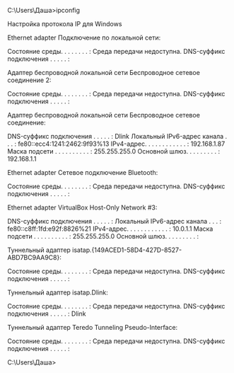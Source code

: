 C:\Users\Даша>ipconfig

Настройка протокола IP для Windows


Ethernet adapter Подключение по локальной сети:

   Состояние среды. . . . . . . . : Среда передачи недоступна.
   DNS-суффикс подключения . . . . . :

Адаптер беспроводной локальной сети Беспроводное сетевое соединение 2:

   Состояние среды. . . . . . . . : Среда передачи недоступна.
   DNS-суффикс подключения . . . . . :

Адаптер беспроводной локальной сети Беспроводное сетевое соединение:

   DNS-суффикс подключения . . . . . : Dlink
   Локальный IPv6-адрес канала . . . : fe80::ecc4:1241:2462:9f93%13
   IPv4-адрес. . . . . . . . . . . . : 192.168.1.87
   Маска подсети . . . . . . . . . . : 255.255.255.0
   Основной шлюз. . . . . . . . . : 192.168.1.1

Ethernet adapter Сетевое подключение Bluetooth:

   Состояние среды. . . . . . . . : Среда передачи недоступна.
   DNS-суффикс подключения . . . . . :

Ethernet adapter VirtualBox Host-Only Network #3:

   DNS-суффикс подключения . . . . . :
   Локальный IPv6-адрес канала . . . : fe80::c8ff:1fd:e92f:8826%21
   IPv4-адрес. . . . . . . . . . . . : 10.0.1.1
   Маска подсети . . . . . . . . . . : 255.255.255.0
   Основной шлюз. . . . . . . . . :

Туннельный адаптер isatap.{149ACED1-58D4-427D-8527-ABD7BC9AA9C8}:

   Состояние среды. . . . . . . . : Среда передачи недоступна.
   DNS-суффикс подключения . . . . . :

Туннельный адаптер isatap.Dlink:

   Состояние среды. . . . . . . . : Среда передачи недоступна.
   DNS-суффикс подключения . . . . . : Dlink

Туннельный адаптер Teredo Tunneling Pseudo-Interface:

   Состояние среды. . . . . . . . : Среда передачи недоступна.
   DNS-суффикс подключения . . . . . :

C:\Users\Даша>
